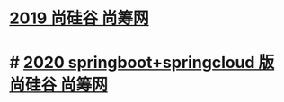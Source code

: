 


# [2019  尚硅谷 尚筹网](https://www.bilibili.com/video/av69857918)

# # [2020 springboot+springcloud 版 尚硅谷 尚筹网](https://www.bilibili.com/video/BV1ME411M7XF?from=search&seid=8819091814676695469)
